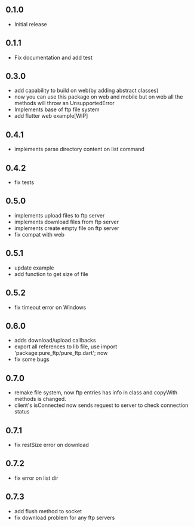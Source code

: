 ## 0.1.0

- Initial release

## 0.1.1

- Fix documentation and add test

## 0.3.0

- add capability to build on web(by adding abstract classes)
- now you can use this package on web and mobile but on web all the methods will throw an UnsupportedError
- Implements base of ftp file system
- add flutter web example[WIP]

## 0.4.1

- implements parse directory content on list command

## 0.4.2

- fix tests

## 0.5.0

- implements upload files to ftp server
- implements download files from ftp server
- implements create empty file on ftp server
- fix compat with web

## 0.5.1

- update example
- add function to get size of file

## 0.5.2

- fix timeout error on Windows

## 0.6.0

- adds download/upload callbacks
- export all references to lib file, use import 'package:pure_ftp/pure_ftp.dart'; now
- fix some bugs

## 0.7.0

- remake file system, now ftp entries has info in class and copyWith methods is changed.
- client's isConnected now sends request to server to check connection status

## 0.7.1

- fix restSize error on download

## 0.7.2

- fix error on list dir

## 0.7.3

- add flush method to socket
- fix download problem for any ftp servers